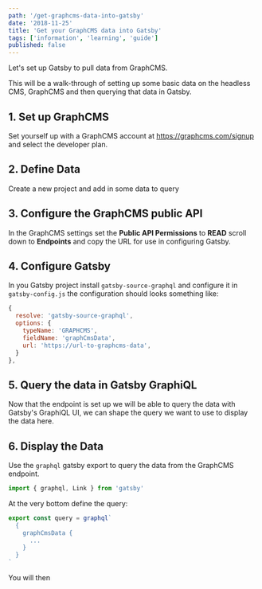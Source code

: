 ```yaml
---
path: '/get-graphcms-data-into-gatsby'
date: '2018-11-25'
title: 'Get your GraphCMS data into Gatsby'
tags: ['information', 'learning', 'guide']
published: false
---
```


Let's set up Gatsby to pull data from GraphCMS.

This will be a walk-through of setting up some basic data on the
headless CMS, GraphCMS and then querying that data in Gatsby.

## 1. Set up GraphCMS

Set yourself up with a GraphCMS account at https://graphcms.com/signup
and select the developer plan.

## 2. Define Data

Create a new project and add in some data to query

## 3. Configure the GraphCMS public API

In the GraphCMS settings set the **Public API Permissions** to
**READ** scroll down to **Endpoints** and copy the URL for use in
configuring Gatsby.

## 4. Configure Gatsby

In you Gatsby project install `gatsby-source-graphql` and configure it
in `gatsby-config.js` the configuration should looks something like:

```js
{
  resolve: 'gatsby-source-graphql',
  options: {
    typeName: 'GRAPHCMS',
    fieldName: 'graphCmsData',
    url: 'https://url-to-graphcms-data',
  }
},
```

## 5. Query the data in Gatsby GraphiQL

Now that the endpoint is set up we will be able to query the data with
Gatsby's GraphiQL UI, we can shape the query we want to use to display
the data here.

## 6. Display the Data

Use the `graphql` gatsby export to query the data from the GraphCMS
endpoint.

```js
import { graphql, Link } from 'gatsby'
```

At the very bottom define the query:

```js
export const query = graphql`
  {
    graphCmsData {
      ...
    }
  }
`
```

You will then
